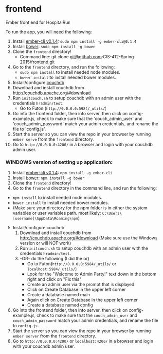 frontend
========

Ember front end for HospitalRun

To run the app, you will need the following:

1. Install [ember-cli v0.1.4](https://www.npmjs.org/package/ember-cli): `sudo npm install -g ember-cli@0.1.4`
2. Install [bower](https://www.npmjs.org/package/bower): `sudo npm install -g bower`
3. Clone the `frontend` directory! 
   * Command line: git clone git@github.com:CIS-412-Spring-2015/frontend.git
4. Go to the `frontend` directory, and run the following:
    * `sudo npm install` to install needed node modules.
    * `bower install` to install needed bower modules.
5. Install/configure [couchdb](http://couchdb.apache.org/)
  1. Download and install couchdb from http://couchdb.apache.org/#download
  2. Run `initcouch.sh` to setup couchdb with an admin user with the credentials `hradmin/test`.  
      * Go to Futon (`http://0.0.0.0:5984/_utils/`)
6. Go into the frontend folder, then into server, then click on config-example.js, check to make sure that the 'couch_admin_user' and 'couch_admin_password' match your admin credentials, and rename the file to 'config.js'. 
7. Start the server so you can view the repo in your browser by running `ember serve` from the `frontend` directory.
8. Go to `http://0.0.0.0:4200/` in a browser and login with your couchdb admin user.

### WINDOWS version of setting up application: 

1. Install [ember-cli v0.1.4](https://www.npmjs.org/package/ember-cli): `npm install -g ember-cli`
2. Install [bower](https://www.npmjs.org/package/bower): `npm install -g bower`
3. Clone the `frontend` directory! 
4. Go to the `frontend` directory in the command line, and run the following:
  * `npm install` to install needed node modules.
  * `bower install` to install needed bower modules.
  * (Make sure your directory for the npm folder is in either the system variables or user variables path. most likely: `C:\Users\[username]\AppData\Roaming\npm`)
5. Install/configure couchdb
   1. Download and install couchdb from http://couchdb.apache.org/#download (Make sure use the Windows version or will NOT work)
   2. Run `initcouch.sh` to setup couchdb with an admin user with the credentials `hradmin/test`.
   3. -OR- do the following (I did the or)
         - Go to Futon(`http://0.0.0.0:5984/_utils/` or `localhost:5984/_utils/`)
         - Look for the "Welcome to Admin Party!" text down in the bottom right and click on "Fix this"
         - Create an admin user via the prompt that is displayed
         - Click on Create Database in the upper left corner
         - Create a database named main
         - Again click on Create Database in the upper left corner
         - Create a database named config
6. Go into the frontend folder, then into server, then click on config-example.js, check to make sure that the `couch_admin_user` and `couch_admin_password` match your admin credentials, and rename the file to `config.js`. 
7. Start the server so you can view the repo in your browser by running `ember server` from the `frontend` directory.
8. Go to `http://0.0.0.0:4200/` or `localhost:4200/` in a browser and login with your couchdb admin user.